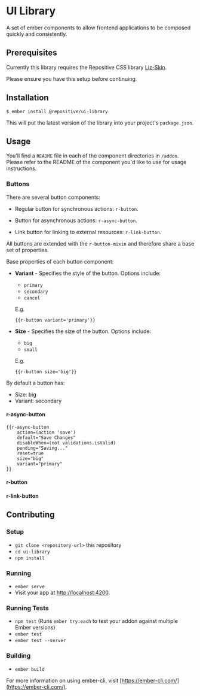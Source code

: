 # UI Library

A set of ember components to allow frontend applications to be composed quickly and consistently.

## Prerequisites

Currently this library requires the Repositive CSS library [Liz-Skin](https://github.com/repositive/liz-skin).

Please ensure you have this setup before continuing.

## Installation

```
$ ember install @repositive/ui-library
```

This will put the latest version of the library into your project's `package.json`.


## Usage

You'll find a `README` file in each of the component directories in `/addon`. Please refer to the README of the component you'd like to use for usage instructions.

### Buttons

There are several button components:

- Regular button for synchronous actions: `r-button`.

- Button for asynchronous actions: `r-async-button`.

- Link button for linking to external resources: `r-link-button`.

All buttons are extended with the `r-button-mixin` and therefore share a base set of properties.

Base properties of each button component:

- **Variant** - Specifies the style of the button. Options include:

  - `primary`
  - `secondary`
  - `cancel`

  E.g.
  ```
  {{r-button variant='primary'}}
  ```


- **Size** - Specifies the size of the button. Options include:

  - `big`
  - `small`

  E.g.
  ```
  {{r-button size='big'}}
  ```

By default a button has:
  - Size: big
  - Variant: secondary



#### r-async-button

```
{{r-async-button
    action=(action 'save')
    default="Save Changes"
    disableWhen=(not validations.isValid)
    pending="Saving..."
    reset=true
    size="big"
    variant="primary"
}}
```
#### r-button
#### r-link-button

## Contributing

### Setup

* `git clone <repository-url>` this repository
* `cd ui-library`
* `npm install`

### Running

* `ember serve`
* Visit your app at [http://localhost:4200](http://localhost:4200).

### Running Tests

* `npm test` (Runs `ember try:each` to test your addon against multiple Ember versions)
* `ember test`
* `ember test --server`

### Building

* `ember build`

For more information on using ember-cli, visit [https://ember-cli.com/](https://ember-cli.com/).
